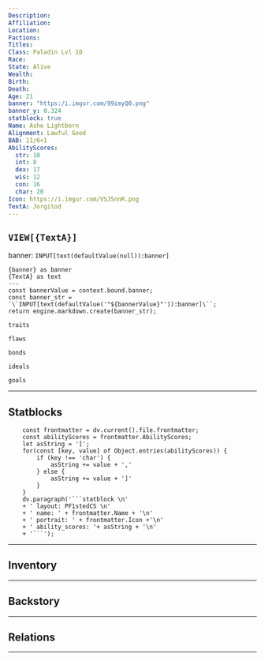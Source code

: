```yaml
---
Description: 
Affiliation: 
Location: 
Factions: 
Titles: 
Class: Paladin Lvl 10
Race: 
State: Alive
Wealth: 
Birth: 
Death: 
Age: 21
banner: "https:/i.imgur.com/99imyQ0.png"
banner_y: 0.324
statblock: true
Name: Ashe Lightborn
Alignment: Lawful Good
BAB: 11/6+1
AbilityScores:
  str: 10
  int: 8
  dex: 17
  wis: 12
  con: 16
  char: 20
Icon: https://i.imgur.com/VSJSnnR.png
TextA: Jorgitod
---
```


##  `VIEW[{TextA}]`

banner: `INPUT[text(defaultValue(null)):banner]`

```meta-bind-js-view
{banner} as banner
{TextA} as text
---
const bannerValue = context.bound.banner;
const banner_str = `\`INPUT[text(defaultValue('"${bannerValue}"')):banner]\``;
return engine.markdown.create(banner_str);
```





```ad-Tr
traits
```

```ad-fw
flaws
```

```ad-Bd
bonds
```

```ad-idl
ideals
```

```ad-goals
goals
```

--- 
## Statblocks

```dataviewjs
	const frontmatter = dv.current().file.frontmatter;
	const abilityScores = frontmatter.AbilityScores;
	let asString = '[';
	for(const [key, value] of Object.entries(abilityScores)) {
		if (key !== 'char') {
			asString += value + ','
		} else {
			asString += value + ']'
		}
	}
	dv.paragraph('```statblock \n' 
	+ ' layout: PF1stedCS \n' 
	+ ' name: ' + frontmatter.Name + '\n'
	+ ' portrait: ' + frontmatter.Icon +'\n'
	+ ' ability_scores: '+ asString + '\n'
	+ '```');
```


___
## Inventory

---
## Backstory


___
## Relations


---

